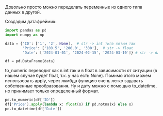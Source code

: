 Довольно просто можно переделать переменные из одного типа данных в другой.

Создадим датафреймик:

``` python
import pandas as pd
import numpy as np

data = {'ID': ['1', '2', None],  # str -> int типа хотим так
        'Price': ['100.5', '200.0', '300'],  # str -> float
        'Date': ['2024-01-01', '2024-02-15', '2024-03-10']} # str -> date

df = pd.DataFrame(data)
```

to_numeric переводит как в int так и в float в зависимости от ситуации (в нашем случае будет float, т.к. у нас есть None). Помимо этого можем использовать apply, через лямбда функцию очень легко задавать собственные преобразования. Ну и дату можно с помощью to_datetime, но принимает только определенный формат.

``` python
pd.to_numeric(df['ID'])
df['Price'].apply(lambda x: float(x) if pd.notna(x) else x)
pd.to_datetime(df['Date'])
```

